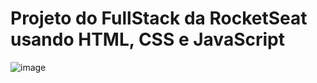 # Projeto do FullStack da RocketSeat usando HTML, CSS e JavaScript
![image](https://github.com/user-attachments/assets/335e44f4-edce-4e71-883f-aa59983877cb)
